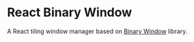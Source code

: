 # React Binary Window

A React tiling window manager based on [Binary Window](https://github.com/bhjsdev/bwin) library.

